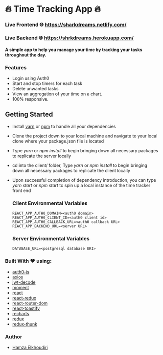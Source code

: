# 🔥 Time Tracking App 🔥

### Live Frontend 🌐 https://sharkdreams.netlify.com/

### Live Backend 🌐 https://shrkdreams.herokuapp.com/

#### A simple app to help you manage your time by tracking your tasks throughout the day.

### Features

- Login using Auth0
- Start and stop timers for each task
- Delete unwanted tasks
- View an aggregation of your time on a chart.
- 100% responsive.

## Getting Started

- Install [yarn](https://yarnpkg.com/en/) or [npm](https://www.npmjs.com/) to handle all your dependencies
- Clone the project down to your local machine and navigate to your local clone where your package.json file is located
- Type _yarn_ or _npm install_ to begin bringing down all necessary packages to replicate the server locally
- cd into the client/ folder, Type _yarn_ or _npm install_ to begin bringing down all necessary packages to replicate the client locally
- Upon successful completion of dependency introduction, you can type _yarn start_ or _npm start_ to spin up a local instance of the time tracker front end

  ### Client Environmental Variables

  ```
  REACT_APP_AUTH0_DOMAIN=<auth0 domain>
  REACT_APP_AUTH0_CLIENT_ID=<auth0 client id>
  REACT_APP_AUTH0_CALLBACK_URL=<auth0 callback URL>
  REACT_APP_BACKEND_URL=<server URL>
  ```

  ### Server Environmental Variables

  ```
  DATABASE_URL=<postgresql database URI>
  ```

### Built With :heart: using:

- [auth0-js](https://www.npmjs.com/package/auth0-js)
- [axios](https://www.npmjs.com/package/axios)
- [jwt-decode](https://www.npmjs.com/package/jwt-decode)
- [moment](https://www.npmjs.com/package/moment)
- [react](https://www.npmjs.com/package/react)
- [react-redux](https://www.npmjs.com/package/react-redux)
- [react-router-dom](https://www.npmjs.com/package/react-router-dom)
- [react-toastify](https://www.npmjs.com/package/react-toastify)
- [recharts](https://www.npmjs.com/package/recharts)
- [redux](https://www.npmjs.com/package/redux)
- [redux-thunk](https://www.npmjs.com/package/redux-thunk)

### Author

- [Hamza Elkhoudiri](https://github.com/elkhoudh)
